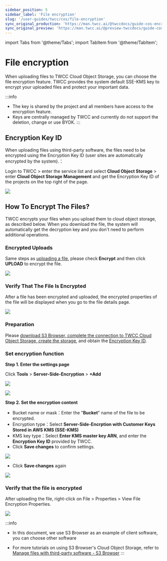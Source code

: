 ```yaml
---
sidebar_position: 5
sidebar_label: 'File encryption'
slug: '/user-guides/twcc/cos/file-encryption'
sync_original_production: 'https://man.twcc.ai/@twccdocs/guide-cos-encryption-zh' 
sync_original_preview: 'https://man.twcc.ai/@preview-twccdocs/guide-cos-encryption-zh'
---
```


import Tabs from '@theme/Tabs';
import TabItem from '@theme/TabItem';

# File encryption

When uploading files to TWCC Cloud Object Storage, you can choose the file encryption feature. TWCC provides the system default SSE-KMS key to encrypt your uploaded files and protect your important data.

:::info
- The key is shared by the project and all members have access to the encryption feature.
- Keys are centrally managed by TWCC and currently do not support the deletion, change or use BYOK.
:::

## Encryption Key ID

When uploading files using third-party software, the files need to be encrypted using the Encryption Key ID (user sites are automatically encrypted by the system).：

Login to TWCC > enter the service list and select **Cloud Object Storage** > enter **Cloud Object Storage Management** and get the Encryption Key ID of the projects on the top right of the page.


![](https://cos.twcc.ai/SYS-MANUAL/uploads/upload_62098fd1deba37313fa0ea7677fc7588.png)



## How To Encrypt The Files?

TWCC encrypts your files when you upload them to cloud object storage, as described below.
When you download the file, the system will automatically get the decryption key and you don't need to perform additional operations.


<!-- 1 start -->

<Tabs>
  <TabItem value="TWCC Portal" label="TWCC Portal" default>



### Encrypted Uploads

Same steps as [<ins>uploading a file</ins>](https://man.twcc.ai/@twccdocs/guide-cos-upload-download-files-zh#%E4%B8%8A%E5%82%B3%E6%AA%94%E6%A1%88), please check **Encrypt** and then click **UPLOAD** to encrypt the file.

![](https://cos.twcc.ai/SYS-MANUAL/uploads/upload_af965af915450fa5d94de1fae5b0bbbb.png)


### Verify That The File Is Encrypted


After a file has been encrypted and uploaded, the encrypted properties of the file will be displayed when you go to the file details page.


![](https://cos.twcc.ai/SYS-MANUAL/uploads/upload_0b749c20a05ddd9d6e036f8bee56e26f.png)



 </TabItem>
  <TabItem value="Third-party Software：S3 browser" label="Third-party Software：S3 browser">


### Preparation

Please [<ins>download S3 Browser, complete the connection to TWCC Cloud Object Storage, create the storage</ins>](https://man.twcc.ai/@twccdocs/guide-cos-s3browser-zh), and obtain the <a href="#加密金鑰-ID"><ins>Encryption Key ID</ins></a>.


### Set encryption function


**Step 1. Enter the settings page**

Click **Tools** > **Server-Side-Encryption** > **+Add**

![](https://cos.twcc.ai/SYS-MANUAL/uploads/upload_4828b14743452f78d82e199429e0eb94.png)


![](https://cos.twcc.ai/SYS-MANUAL/uploads/upload_ceacfeaf972f12ddfb327fef7e180e65.png)


**Step 2. Set the encryption content**

- Bucket name or mask：Enter the "**Bucket**" name of the file to be encrypted.
- Encryption type：Select **Server-Side-Encrption with Customer Keys Stored in AWS KMS (SSE-KMS)**
- KMS key type：Select **Enter KMS master key ARN**, and enter the **Encryption Key ID** provided by TWCC.
- Click **Save changes** to confirm settings.

![](https://cos.twcc.ai/SYS-MANUAL/uploads/upload_e0c48a902bdf32348014b2b2fac25efc.png)

- Click **Save changes** again

![](https://cos.twcc.ai/SYS-MANUAL/uploads/upload_8ccb461736610db73e310b16c5e5fb5d.png)



### Verify that the file is encrypted

After uploading the file, right-click on File > Properties > View File Encryption Properties.

![](https://cos.twcc.ai/SYS-MANUAL/uploads/upload_e38b3b62d64c3a5fdecdd2ae7b476b09.png)


:::info
- In this document, we use S3 Browser as an example of client software, you can choose other software
- For more tutorials on using S3 Browser's Cloud Object Storage, refer to [<ins>Manage files with third-party software - S3 Browser</ins>](https://man.twcc.ai/@twccdocs/guide-cos-s3browser-zh)
:::

  </TabItem>
</Tabs>
